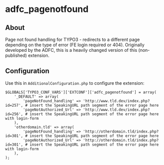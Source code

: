 # adfc_pagenotfound

## About

Page not found handling for TYPO3 - redirects to a different page depending on
the type of error (FE login required or 404). Originally developed by the ADFC,
this is a heavily changed version of this (non-published) extension.

## Configuration

Use this in `AdditionalConfiguration.php` to configure the extension:

    $GLOBALS['TYPO3_CONF_VARS']['EXTCONF']['adfc_pagenotfound'] = array(
        '_DEFAULT' => array(
            'pageNotFound_handling' => 'http://www.tld.dev/index.php?id=257', # insert the SpeakingURL path segment of the error page here
            'pageNotAuthorized_Url' => 'http://www.tld.dev/index.php?id=256', # insert the SpeakingURL path segment of the error page here with login-form
        ),
        'otherdomain.tld' => array(
            'pageNotFound_handling' => 'http://otherdomain.tld/index.php?id=301', # insert the SpeakingURL path segment of the error page here
            'pageNotAuthorized_Url' => 'http://otherdomain.tld/index.php?id=301', # insert the SpeakingURL path segment of the error page here with login-form
        ),
    );

